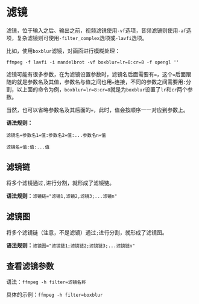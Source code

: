 # 滤镜

滤镜，位于输入之后、输出之前，视频滤镜使用`-vf`选项，音频滤镜则使用`-af`选项，复杂滤镜则可使用`-filter_complex`选项或`-lavfi`选项。

比如，使用`boxblur`滤镜，对画面进行模糊处理：

`ffmpeg -f lavfi -i mandelbrot -vf boxblur=lr=8:cr=8 -f opengl ''`

滤镜可能有很多参数，在为滤镜设置参数时，滤镜名后面需要有`=`，这个`=`后面跟随的就是参数名及其值，参数名与值之间也用`=`连接，不同的参数之间需要用`:`分割，以上面的命令为例，`boxblur=lr=8:cr=8`就是为`boxblur`设置了`lr`和`cr`两个参数。

当然，也可以省略参数名及其后面的`=`，此时，值会按顺序一一对应到参数上。

**语法规则：**

`滤镜名=参数名1=值:参数名2=值:...参数名n=值`

`滤镜名=值:值:...值`

## 滤镜链

将多个滤镜通过`,`进行分割，就形成了滤镜链。

**语法规则：**`滤镜链="滤镜1,滤镜2,滤镜3;...滤镜n"`

## 滤镜图

将多个滤镜链（注意，不是滤镜）通过`;`进行分割，就形成了滤镜图。

**语法规则：**`滤镜图="滤镜链1;滤镜链2;滤镜链3;...滤镜链n"`

## 查看滤镜参数

语法：`ffmpeg -h filter=滤镜名称`

具体的示例：`ffmpeg -h filter=boxblur`